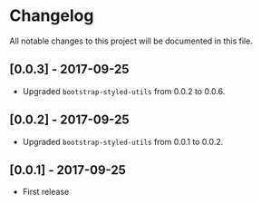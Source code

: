 # Changelog

All notable changes to this project will be documented in this file.

## [0.0.3] - 2017-09-25

- Upgraded `bootstrap-styled-utils` from 0.0.2 to 0.0.6.

## [0.0.2] - 2017-09-25

- Upgraded `bootstrap-styled-utils` from 0.0.1 to 0.0.2.

## [0.0.1] - 2017-09-25

- First release
